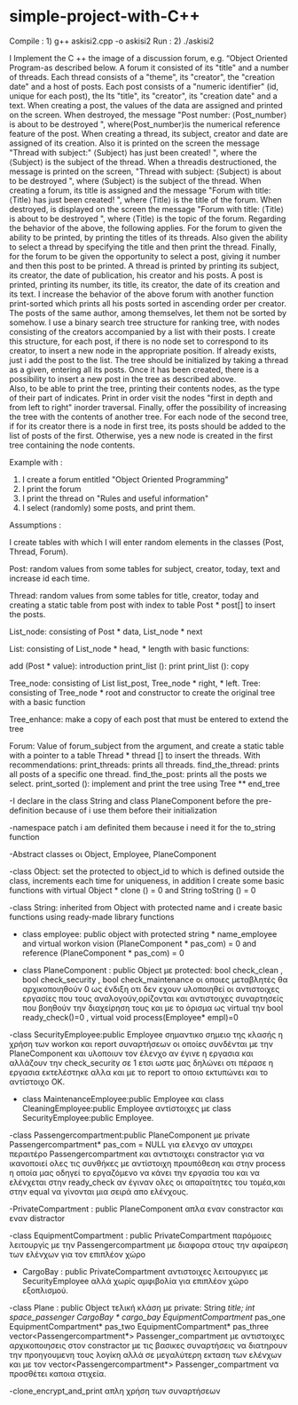 # simple-project-with-C++ 

Compile : 1) g++ askisi2.cpp -o askisi2 
Run :     2) ./askisi2

 I Implement the C ++ the image of a discussion forum, e.g. “Object Oriented Program-as described below. 
 A forum it consisted of its "title" and a number of threads.
Each thread consists of a "theme", its "creator", the "creation date" and a host of posts. Each post consists of a "numeric identifier" (id, unique for each post), the Its "title", its "creator", its "creation date" and a text. 
   When creating a post, the values of the data are assigned and printed on the screen. When destroyed, the message "Post number: ⟨Post_number⟩ is about to be destroyed ", where⟨Post_number⟩is the numerical reference feature of the post. 
  When creating a thread, its subject, creator and date are assigned of its creation. Also it is printed on the screen the message "Thread with subject:" ⟨Subject⟩ has just been created! ", where the ⟨Subject⟩ is the subject of the thread. When a threadis destructioned,  the message is printed on the screen, "Thread with subject: ⟨Subject⟩ is about to be destroyed ", where ⟨Subject⟩ is the subject of the thread.
When creating a forum, its title is assigned and the message "Forum with title: ⟨Title⟩ has just been created! ", where ⟨Title⟩ is the title of the forum. When destroyed, is displayed on the screen the message "Forum with title: ⟨Title⟩ is about to be destroyed ", where ⟨Title⟩ is the topic of the forum.
 Regarding the behavior of the above, the following applies. For the forum to given the ability to be printed, by printing the titles of its threads. Also given the ability to select a thread by specifying the title and then print the thread. Finally, for the forum to be given the opportunity to select a post, giving it number and then this post to be printed.
 A thread is printed by printing its subject, its creator, the date of publication, his creator and his posts.
 A post is printed, printing its number, its title, its creator, the date of its creation and its text.
    I increase the behavior of the above forum with another function print-sorted which prints all his posts sorted in ascending order per creator. The posts of the same author, among themselves, let them not be sorted by somehow. 
    I use a binary search tree structure for ranking tree, with nodes consisting of the creators accompanied by a list with their posts. I create this structure, for each post, if there is no node set to correspond to its creator, to insert a new node in the appropriate position. If already exists, just i add the post to the list. The tree should be initialized by taking a thread as a given, entering all its posts. Once it has been created, there is a possibility to insert a new post in the tree as described above.     
   Also, to be able to print the tree, printing their contents nodes, as the type of their part of indicates. Print in order visit the nodes "first in depth and from left to right" inorder traversal.
 Finally, offer the possibility of increasing the tree with the contents of another tree. 
 For each node of the second tree, if for its creator there is a node in first tree, its posts should be added to the list of posts of the first. Otherwise, yes a new node is created in the first tree containing the node contents.
 
Example with :
1. I create a forum entitled "Object Oriented Programming"
2. I print the forum
3. I print the thread on "Rules and useful information"
4. I select (randomly) some posts, and print them.

Αssumptions :

I create tables with which I will enter random elements in the classes (Post, Thread, Forum).

Post: random values ​​from some tables for subject, creator, today, text and increase id each time.

Thread: random values ​​from some tables for title, creator, today and creating a static table from post with index to table Post * post[] to insert  the posts.

List_node: consisting of Post * data, List_node * next

List: consisting of List_node * head, * length with basic functions:

add (Post * value): introduction
print_list (): print
print_list (): copy

Tree_node: consisting of List list_post, Tree_node * right, * left.
Tree: consisting of Tree_node * root and constructor to create the original tree with a basic function

Tree_enhance: make a copy of each post that must be entered to extend the tree

Forum: Value of forum_subject from the argument, and create a static table with a pointer to a table Thread * thread [] to insert the threads. With recommendations:
print_threads: prints all threads.
find_the_thread: prints all posts of a specific one thread.
find_the_post: prints all the posts we select.
print_sorted (): implement and print the tree using Tree ** end_tree


















-I declare in the class String and class PlaneComponent before the pre-definition because of i use them before their initialization

-namespace patch i am definited them because i need it for the to_string function

-Abstract classes οι Object, Employee, PlaneComponent

-class Object: set the protected to object_id to which is defined outside the class, increments each time for
uniqueness, in addition I create some basic functions with virtual Object * clone () = 0 and String toString () = 0

-class String: inherited from Object with protected name and i create basic functions using ready-made library functions

- class employee: public object with protected string * name_employee and virtual workon vision (PlaneComponent *
pas_com) = 0 and reference (PlaneComponent * pas_com) = 0

- class PlaneComponent : public Object με protected: bool check_clean , bool check_security , bool
check_maintenance οι οποιες μεταβλητές θα αρχικοποιηθούν 0 ως ένδιξη οτι δεν εχουν υλοποιηθεί οι αντιστοιχες
εργασίες που τους αναλογούν,ορίζονται και αντιστοιχες συναρτησείς που βοηθούν την διαχείρηση τους και με το
όρισμα ως virtual την bool ready_check()=0 , virtual void process(Employee* empl)=0

-class SecurityEmployee:public Employee σημαντικο σημειο της κλασής η χρήση των workon και report συναρτήσεων
οι οποίες συνδένται με την PlaneComponent και υλοποιυν τον έλενχο αν έγινε η εργασια και αλλάζουν την
check_security σε 1 ετσι ωστε μας δηλώνει οτι πέρασε η εργασια εκτελέστηκε αλλα και με το report το οποιο
εκτυπώνει και το αντίστοιχο ΟΚ.

- class MaintenanceEmployee:public Employee και class CleaningEmployee:public Employee αντίστοιχες με class
SecurityEmployee:public Employee.

-class Passengercompartment:public PlaneComponent με private Passengercompartment* pas_com = NULL για ελενχο
αν υπαχρει περαιτέρο Passengercompartment και αντιστοιχει constractor για να ικανοποιεί ολες τις συνθήκες με
αντίστοιχη προυπόθεση και στην process η οποία μας οδηγεί το εργαζόμενο να κάνει την εργασία του και να ελένχεται
στην ready_check αν έγιναν ολες οι απαραίτητες του τομέα,και στην equal να γίνονται μια σειρά απο ελένχους.

-PrivateCompartment : public PlaneComponent απλα εναν constractor και εναν distractor

-class EquipmentCompartment : public PrivateCompartment παρόμοιες λειτουργίς με την Passengercompartment με
διαφορα στους την αφαίρεση των ελένχων για τον επιπλέον χώρο

- CargoBay : public PrivateCompartment αντιστοιχες λειτουργιες με SecurityEmployee αλλά χωρίς αμφιβολία για
επιπλέον χώρο εξοπλισμού.

-class Plane : public Object τελική κλάση με private:
String *title;
int space_passenger
CargoBay * cargo_bay
EquipmentCompartment* pas_one
EquipmentCompartment* pas_two
EquipmentCompartment* pas_three
vector<Passengercompartment*> Passenger_compartment
με αντιστοιχες αρχικοποιησεις στον constractor με τις βασικες συναρτήσεις να διατηρουν την προηγουμενη τους
λογίκη αλλά σε μεγαλύτερη εκταση των ελένχων και με τον vector<Passengercompartment*> Passenger_compartment
να προσθέτει καποια στιχεία.

-clone_encrypt_and_print απλη χρήση των συναρτήσεων
